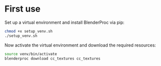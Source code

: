 # First use
Set up a virtual environment and install BlenderProc via pip:
```sh
chmod +x setup_venv.sh
./setup_venv.sh
```
Now activate the virtual environment and download the required resources:
```sh
source venv/bin/activate
blenderproc download cc_textures cc_textures
```